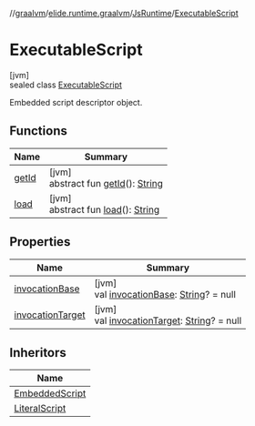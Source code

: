 //[graalvm](../../../../index.md)/[elide.runtime.graalvm](../../index.md)/[JsRuntime](../index.md)/[ExecutableScript](index.md)

# ExecutableScript

[jvm]\
sealed class [ExecutableScript](index.md)

Embedded script descriptor object.

## Functions

| Name | Summary |
|---|---|
| [getId](get-id.md) | [jvm]<br>abstract fun [getId](get-id.md)(): [String](https://kotlinlang.org/api/latest/jvm/stdlib/kotlin/-string/index.html) |
| [load](load.md) | [jvm]<br>abstract fun [load](load.md)(): [String](https://kotlinlang.org/api/latest/jvm/stdlib/kotlin/-string/index.html) |

## Properties

| Name | Summary |
|---|---|
| [invocationBase](invocation-base.md) | [jvm]<br>val [invocationBase](invocation-base.md): [String](https://kotlinlang.org/api/latest/jvm/stdlib/kotlin/-string/index.html)? = null |
| [invocationTarget](invocation-target.md) | [jvm]<br>val [invocationTarget](invocation-target.md): [String](https://kotlinlang.org/api/latest/jvm/stdlib/kotlin/-string/index.html)? = null |

## Inheritors

| Name |
|---|
| [EmbeddedScript](../-embedded-script/index.md) |
| [LiteralScript](../-literal-script/index.md) |
